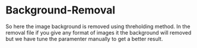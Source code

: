 # Background-Removal
So here the image background is removed using threholding method. In the removal file if you give any format of images it the background will removed but we have tune the paramenter manually to get a better result.
